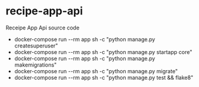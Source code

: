 # recipe-app-api
Receipe App Api source code

- docker-compose run --rm app sh -c "python manage.py createsuperuser"  
- docker-compose run --rm app sh -c "python manage.py startapp core"       
- docker-compose run --rm app sh -c "python manage.py makemigrations"
- docker-compose run --rm app sh -c "python manage.py migrate"
- docker-compose run --rm app sh -c "python manage.py test && flake8"
